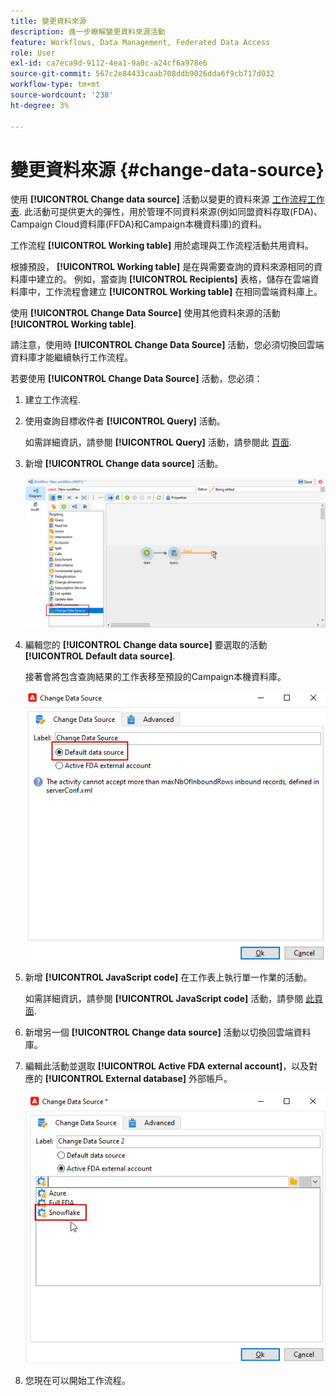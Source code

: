```yaml
---
title: 變更資料來源
description: 進一步瞭解變更資料來源活動
feature: Workflows, Data Management, Federated Data Access
role: User
exl-id: ca7eca9d-9112-4ea1-9a0c-a24cf6a978e6
source-git-commit: 567c2e84433caab708ddb9026dda6f9cb717d032
workflow-type: tm+mt
source-wordcount: '238'
ht-degree: 3%

---
```


# 變更資料來源 {#change-data-source}

使用 **[!UICONTROL Change data source]** 活動以變更的資料來源 [工作流程工作表](use-workflow-data.md#workflow-temporary-work-table). 此活動可提供更大的彈性，用於管理不同資料來源(例如同盟資料存取(FDA)、Campaign Cloud資料庫(FFDA)和Campaign本機資料庫)的資料。

工作流程 **[!UICONTROL Working table]** 用於處理與工作流程活動共用資料。

根據預設， **[!UICONTROL Working table]** 是在與需要查詢的資料來源相同的資料庫中建立的。
例如，當查詢 **[!UICONTROL Recipients]** 表格，儲存在雲端資料庫中，工作流程會建立 **[!UICONTROL Working table]** 在相同雲端資料庫上。

使用 **[!UICONTROL Change Data Source]** 使用其他資料來源的活動 **[!UICONTROL Working table]**.

請注意，使用時 **[!UICONTROL Change Data Source]** 活動，您必須切換回雲端資料庫才能繼續執行工作流程。

若要使用 **[!UICONTROL Change Data Source]** 活動，您必須：

1. 建立工作流程.

1. 使用查詢目標收件者 **[!UICONTROL Query]** 活動。

   如需詳細資訊，請參閱 **[!UICONTROL Query]** 活動，請參閱此 [頁面](query.md#create-a-query).

1. 新增 **[!UICONTROL Change data source]** 活動。

   ![](assets/change-data-source.png)

1. 編輯您的 **[!UICONTROL Change data source]** 要選取的活動 **[!UICONTROL Default data source]**.

   接著會將包含查詢結果的工作表移至預設的Campaign本機資料庫。

   ![](assets/change-data-source_2.png)

1. 新增 **[!UICONTROL JavaScript code]** 在工作表上執行單一作業的活動。

   如需詳細資訊，請參閱 **[!UICONTROL JavaScript code]** 活動，請參閱 [此頁面](sql-code-and-javascript-code.md#javascript-code).

1. 新增另一個 **[!UICONTROL Change data source]** 活動以切換回雲端資料庫。

1. 編輯此活動並選取 **[!UICONTROL Active FDA external account]**，以及對應的 **[!UICONTROL External database]** 外部帳戶。

   ![](assets/change-data-source_3.png)

1. 您現在可以開始工作流程。
